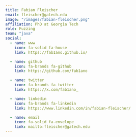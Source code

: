 ```yaml
---
title: Fabian Fleischer
email: fleischer@gatech.edu
image: "/images/fabian-fleischer.png"
affiliation: PhD at Georgia Tech
role: Fuzzing
team: "java"
social:
  - name: www
    icon: fa-solid fa-house
    link: https://fab1ano.github.io/

  - name: github
    icon: fa-brands fa-github
    link: https://github.com/fab1ano

  - name: twitter
    icon: fa-brands fa-twitter
    link: https://x.com/fab1ano_

  - name: linkedin
    icon: fa-brands fa-linkedin
    link: https://www.linkedin.com/in/fabian-fleischer/

  - name: email
    icon: fa-solid fa-envelope
    link: mailto:fleischer@gatech.edu
---
```

